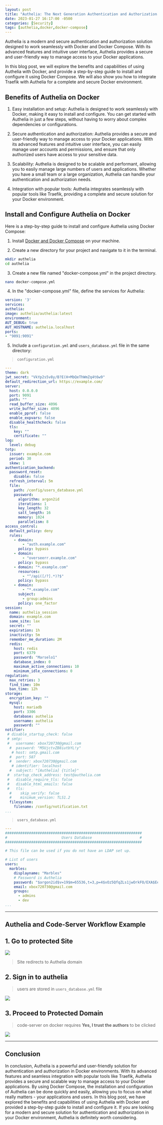 ```yaml
--- 
layout: post
title: "Authelia: The Next Generation Authentication and Authorization Solution for Docker"
date: 2023-01-27 16:17:00 -0500
categories: [Security]
tags: [authelia,docker,docker-compose]
---
```



Authelia is a modern and secure authentication and authorization solution designed to work seamlessly with Docker and Docker Compose. With its advanced features and intuitive user interface, Authelia provides a secure and user-friendly way to manage access to your Docker applications.

In this blog post, we will explore the benefits and capabilities of using Authelia with Docker, and provide a step-by-step guide to install and configure it using Docker Compose. We will also show you how to integrate Traefik with Authelia for a complete and secure Docker environment.

## Benefits of Authelia on Docker

1. Easy installation and setup: Authelia is designed to work seamlessly with Docker, making it easy to install and configure. You can get started with Authelia in just a few steps, without having to worry about complex dependencies or configurations.

2. Secure authentication and authorization: Authelia provides a secure and user-friendly way to manage access to your Docker applications. With its advanced features and intuitive user interface, you can easily manage user accounts and permissions, and ensure that only authorized users have access to your sensitive data.

3. Scalability: Authelia is designed to be scalable and performant, allowing you to easily manage large numbers of users and applications. Whether you have a small team or a large organization, Authelia can handle your authentication and authorization needs.

4. Integration with popular tools: Authelia integrates seamlessly with popular tools like Traefik, providing a complete and secure solution for your Docker environment.

## Install and Configure Authelia on Docker

Here is a step-by-step guide to install and configure Authelia using Docker Compose:

1. Install [Docker and Docker Compose](https://docs.marsblars.dev/posts/docker-compose-pi4/) on your machine.

2. Create a new directory for your project and navigate to it in the terminal.
```bash
mkdir authelia
cd authelia
```

3. Create a new file named "docker-compose.yml" in the project directory.
```bash
nano docker-compose.yml
```

4. In the "docker-compose.yml" file, define the services for Authelia:

```yml
version: '3'
services:
authelia:
image: authelia/authelia:latest
environment:
AUT_DEBUG: true
AUT_HOSTNAME: authelia.localhost
ports:
- "9091:9091"
```
5. Include a `configuration.yml` and `users_database.yml` file in the same directory:

>`configuration.yml`

```yml
---
theme: dark
jwt_secret: "VkYp2s5v8y/B?E(H+MbQeThWmZq4t6w9"
default_redirection_url: https://example.com/
server:
  host: 0.0.0.0
  port: 9091
  path: ""
  read_buffer_size: 4096
  write_buffer_size: 4096
  enable_pprof: false
  enable_expvars: false
  disable_healthcheck: false
  tls:
    key: ""
    certificate: ""
log:
  level: debug
totp:
  issuer: example.com
  period: 30
  skew: 1
authentication_backend:
  password_reset:
    disable: false
  refresh_interval: 5m
  file:
    path: /config/users_database.yml
    password:
      algorithm: argon2id
      iterations: 1
      key_length: 32
      salt_length: 16
      memory: 1024
      parallelism: 8
access_control:
  default_policy: deny
  rules:
    - domain:
        - "auth.example.com"
      policy: bypass
    - domain:
        - "overseerr.example.com"
      policy: bypass
    - domain: "*.example.com"
      resources:
        - "^/api([/?].*)?$"
      policy: bypass
    - domain:
        - "*.example.com"
      subject:
        - group:admins
      policy: one_factor
session:
  name: authelia_session
  domain: example.com
  same_site: lax
  secret: ""
  expiration: 1h
  inactivity: 5m
  remember_me_duration: 2M
  redis:
    host: redis
    port: 6379
    password: "Marselo1"
    database_index: 0
    maximum_active_connections: 10
    minimum_idle_connections: 0
regulation:
  max_retries: 3
  find_time: 10m
  ban_time: 12h
storage:
  encryption_key: ""
  mysql:
    host: mariadb
    port: 3306
    database: authelia
    username: authelia
    password: ""
notifier:
 # disable_startup_check: false
 # smtp:
 #   username: xbox720730@gmail.com
  #  password: "M5UjctvZB8iutbYL!y"
   # host: smtp.gmail.com
  #  port: 587
  #  sender: xbox720730@gmail.com
   # identifier: localhost
  #  subject: "[Authelia] {title}"
 #  startup_check_address: test@authelia.com
 #   disable_require_tls: false
 #   disable_html_emails: false
 #   tls:
  #    skip_verify: false
  #    minimum_version: TLS1.2
  filesystem:
    filename: /config/notification.txt
...
```

>`users_database.yml`

```yml
---
###############################################################
#                         Users Database                      #
###############################################################

# This file can be used if you do not have an LDAP set up.

# List of users
users:
  marbles:
    displayname: "Marbles"
    # Password is Authelia
    password: "$argon2id$v=19$m=65536,t=3,p=4$vOz5QfqZLs1jwOrkFO/EXA$EeWKEKJmrHUxtysv4FoSN4IqJU4HYnDf9Gh7ReLvGMs" 
    email: xbox720730@gmail.com
    groups:
      - admins
      - dev
...
```

---

## Authelia and Code-Server Workflow Example

1\. Go to protected Site
---

![](https://d3q7ie80jbiqey.cloudfront.net/media/image/zoom/f6a44501-1200-40ba-8b38-0edcec9582c1/1.5/50/50?0)
>Site redirects to Authelia domain

2\. Sign in to authelia
---------------------------------------------------------------------------------------------------------------------

>users are stored in `users_database.yml` file

![](https://d3q7ie80jbiqey.cloudfront.net/media/image/zoom/f4aa4d1e-0c92-40e9-a6d2-41f430280c17/1/0/0?0)

3\. Proceed to Protected Domain
-------------------------------------------------------------------------

>code-server on docker requires **Yes, I trust the authors** to be clicked

![](https://d3q7ie80jbiqey.cloudfront.net/media/image/zoom/a45df2f1-68dd-4453-937f-ab4a5101c2d5/1.5/0/0?0)

---
## Conclusion
In conclusion, Authelia is a powerful and user-friendly solution for authentication and authorization in Docker environments. With its advanced features and seamless integration with popular tools like Traefik, Authelia provides a secure and scalable way to manage access to your Docker applications. By using Docker Compose, the installation and configuration of Authelia can be done quickly and easily, allowing you to focus on what really matters - your applications and users. In this blog post, we have explored the benefits and capabilities of using Authelia with Docker and provided a step-by-step guide to install and configure it. If you are looking for a modern and secure solution for authentication and authorization in your Docker environment, Authelia is definitely worth considering.

